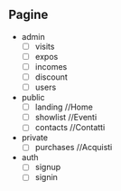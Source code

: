 ## Pagine
  - admin
    - [ ] visits
    - [ ] expos
    - [ ] incomes
    - [ ] discount
    - [ ] users
  - public
    - [ ] landing  //Home
    - [ ] showlist //Eventi
    - [ ] contacts //Contatti
  - private
	- [ ] purchases //Acquisti
  - auth
    - [ ] signup  
    - [ ] signin
